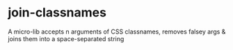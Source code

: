 # join-classnames
A micro-lib accepts n arguments of CSS classnames, removes falsey args &amp; joins them into a space-separated string
